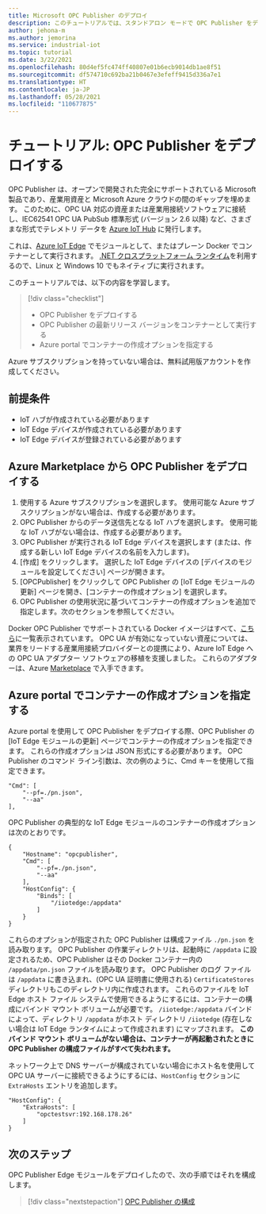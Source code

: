 ```yaml
---
title: Microsoft OPC Publisher のデプロイ
description: このチュートリアルでは、スタンドアロン モードで OPC Publisher をデプロイする方法について説明します。
author: jehona-m
ms.author: jemorina
ms.service: industrial-iot
ms.topic: tutorial
ms.date: 3/22/2021
ms.openlocfilehash: 80d4ef5fc474ff40807e01b6ecb9014db1ae8f51
ms.sourcegitcommit: df574710c692ba21b0467e3efeff9415d336a7e1
ms.translationtype: HT
ms.contentlocale: ja-JP
ms.lasthandoff: 05/28/2021
ms.locfileid: "110677875"
---
```

# <a name="tutorial-deploy-the-opc-publisher"></a>チュートリアル: OPC Publisher をデプロイする

OPC Publisher は、オープンで開発された完全にサポートされている Microsoft 製品であり、産業用資産と Microsoft Azure クラウドの間のギャップを埋めます。 このために、OPC UA 対応の資産または産業用接続ソフトウェアに接続し、IEC62541 OPC UA PubSub 標準形式 (バージョン 2.6 以降) など、さまざまな形式でテレメトリ データを [Azure IoT Hub](https://azure.microsoft.com/services/iot-hub/) に発行します。

これは、[Azure IoT Edge](https://azure.microsoft.com/services/iot-edge/) でモジュールとして、またはプレーン Docker でコンテナーとして実行されます。 [.NET クロスプラットフォーム ランタイム](/dotnet/core/introduction)を利用するので、Linux と Windows 10 でもネイティブに実行されます。

このチュートリアルでは、以下の内容を学習します。

> [!div class="checklist"]
> * OPC Publisher をデプロイする
> * OPC Publisher の最新リリース バージョンをコンテナーとして実行する
> * Azure portal でコンテナーの作成オプションを指定する

Azure サブスクリプションを持っていない場合は、無料試用版アカウントを作成してください。

## <a name="prerequisites"></a>前提条件

- IoT ハブが作成されている必要があります
- IoT Edge デバイスが作成されている必要があります
- IoT Edge デバイスが登録されている必要があります

## <a name="deploy-the-opc-publisher-from-the-azure-marketplace"></a>Azure Marketplace から OPC Publisher をデプロイする

1. 使用する Azure サブスクリプションを選択します。 使用可能な Azure サブスクリプションがない場合は、作成する必要があります。
2. OPC Publisher からのデータ送信先となる IoT ハブを選択します。 使用可能な IoT ハブがない場合は、作成する必要があります。
3. OPC Publisher が実行される IoT Edge デバイスを選択します (または、作成する新しい IoT Edge デバイスの名前を入力します)。
4. [作成] をクリックします。 選択した IoT Edge デバイスの [デバイスのモジュールを設定してください] ページが開きます。
5. [OPCPublisher] をクリックして OPC Publisher の [IoT Edge モジュールの更新] ページを開き、[コンテナーの作成オプション] を選択します。
6. OPC Publisher の使用状況に基づいてコンテナーの作成オプションを追加で指定します。次のセクションを参照してください。

Docker OPC Publisher でサポートされている Docker イメージはすべて、[こちら](https://mcr.microsoft.com/v2/iotedge/opc-publisher/tags/list)に一覧表示されています。 OPC UA が有効になっていない資産については、業界をリードする産業用接続プロバイダーとの提携により、Azure IoT Edge への OPC UA アダプター ソフトウェアの移植を支援しました。 これらのアダプターは、Azure [Marketplace](https://azuremarketplace.microsoft.com/marketplace/apps?page=1) で入手できます。

## <a name="specifying-container-create-options-in-the-azure-portal"></a>Azure portal でコンテナーの作成オプションを指定する
Azure portal を使用して OPC Publisher をデプロイする際、OPC Publisher の [IoT Edge モジュールの更新] ページでコンテナーの作成オプションを指定できます。 これらの作成オプションは JSON 形式にする必要があります。 OPC Publisher のコマンド ライン引数は、次の例のように、Cmd キーを使用して指定できます。
```
"Cmd": [
    "--pf=./pn.json",
    "--aa"
],
```

OPC Publisher の典型的な IoT Edge モジュールのコンテナーの作成オプションは次のとおりです。
```
{
    "Hostname": "opcpublisher",
    "Cmd": [
        "--pf=./pn.json",
        "--aa"
    ],
    "HostConfig": {
        "Binds": [
            "/iiotedge:/appdata"
        ]
    }
}
```

これらのオプションが指定された OPC Publisher は構成ファイル `./pn.json` を読み取ります。 OPC Publisher の作業ディレクトリは、起動時に `/appdata` に設定されるため、OPC Publisher はその Docker コンテナー内の `/appdata/pn.json` ファイルを読み取ります。 OPC Publisher のログ ファイルは `/appdata` に書き込まれ、(OPC UA 証明書に使用される) `CertificateStores` ディレクトリもこのディレクトリ内に作成されます。 これらのファイルを IoT Edge ホスト ファイル システムで使用できるようにするには、コンテナーの構成にバインド マウント ボリュームが必要です。 `/iiotedge:/appdata` バインドによって、ディレクトリ `/appdata` がホスト ディレクトリ `/iiotedge` (存在しない場合は IoT Edge ランタイムによって作成されます) にマップされます。
**このバインド マウント ボリュームがない場合は、コンテナーが再起動されたときに OPC Publisher の構成ファイルがすべて失われます。**

ネットワーク上で DNS サーバーが構成されていない場合にホスト名を使用して OPC UA サーバーに接続できるようにするには、`HostConfig` セクションに `ExtraHosts` エントリを追加します。

```
"HostConfig": {
    "ExtraHosts": [
        "opctestsvr:192.168.178.26"
    ]
}
```

## <a name="next-steps"></a>次のステップ 
OPC Publisher Edge モジュールをデプロイしたので、次の手順ではそれを構成します。

> [!div class="nextstepaction"]
> [OPC Publisher の構成](tutorial-publisher-configure-opc-publisher.md)
